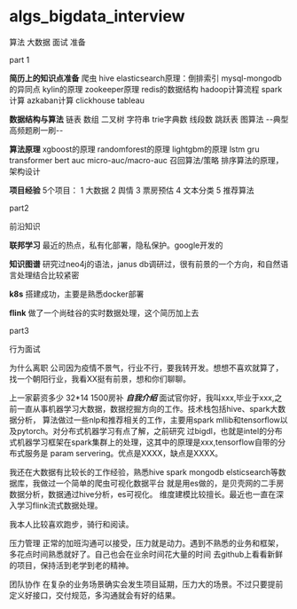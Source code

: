 # algs_bigdata_interview
算法 大数据 面试 准备

part 1

**简历上的知识点准备**
爬虫
hive
elasticsearch原理：倒排索引
mysql-mongodb的异同点
kylin的原理
zookeeper原理
redis的数据结构
hadoop计算流程
spark计算
azkaban计算
clickhouse
tableau


**数据结构与算法**
链表
数组
二叉树
字符串
trie字典数
线段数
跳跃表
图算法
--典型高频题刷一刷--


**算法原理**
xgboost的原理
randomforest的原理
lightgbm的原理
lstm
gru
transformer
bert
auc
micro-auc/macro-auc
召回算法/策略
排序算法的原理，架构设计


**项目经验**
5个项目：
1 大数据
2 舆情
3 票房预估
4 文本分类
5 推荐算法


part2

前沿知识

**联邦学习**
最近的热点，私有化部署，隐私保护。google开发的

**知识图谱**
研究过neo4j的语法，janus db调研过，很有前景的一个方向，和自然语言处理结合比较紧密

**k8s**
搭建成功，主要是熟悉docker部署

**flink**
做了一个尚硅谷的实时数据处理，这个简历加上去



part3

行为面试

为什么离职
公司因为疫情不景气，行业不行，要我转开发。想想不喜欢就算了，找一个朝阳行业，我看XX挺有前景，想和你们聊聊。

上一家薪资多少
32*14 1500房补
***自我介绍***
面试官你好，我叫xxx,毕业于xxx,之前一直从事机器学习大数据，数据挖掘方向的工作。技术栈包括hive、spark大数据分析，
算法做过一些nlp和推荐相关的工作，主要用spark mllib和tensorflow以及pytorch。对分布式机器学习有点了解，之前研究
过bigdl，也就是intel的分布式机器学习框架在spark集群上的处理，这其中的原理是xxx,tensorflow自带的分布式服务是
param servering。优点是XXXX，缺点是XXXX。

我还在大数据有比较长的工作经验，熟悉hive spark mongodb elsticsearch等数据库，我做过一个简单的爬虫可视化数据平台
就是用es做的，是贝壳网的二手房数据分析，数据通过hive分析，es可视化。
维度建模比较擅长。最近也一直在深入学习flink流式数据处理。

我本人比较喜欢跑步，骑行和阅读。

压力管理
正常的加班沟通可以接受，压力就是动力。遇到不熟悉的业务和框架，多花点时间熟悉就好了。自己也会在业余时间花大量的时间
去github上看看新鲜的项目，保持活到老学到老的精神。

团队协作
在复杂的业务场景确实会发生项目延期，压力大的场景。不过只要提前定义好接口，交付规范，多沟通就会有好的结果。

